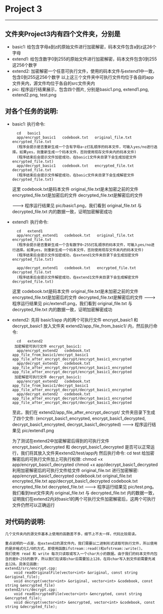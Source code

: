 # Project 3
---
## 文件夹Project3内有四个文件夹，分别是

- basic1:  给包含字母a到z的原始文件进行加密解密，码本文件包含a到z这26个字母
- extend1: 给包含数字0到255的原始文件进行加密解密，码本文件包含0到255这256个数字
- extend2: 加密解密一个任意可执行文件，使用的码本文件与extend1中一致，包含0到255这256个数字 
          以上这三个文件夹中可执行文件均位于各自的app文件夹内，源文件均位于各自的src文件夹内
- pic:     程序运行结果展示，包含四个图片, 分别是basic1.png, extend1.png, extend2.png, test.png



## 对各个任务的说明:

- basic1:
	执行命令:
	
		cd   basic1
		app/encrypt_basic1   codebook.txt   original_file.txt    encrypted_file.txt
		(程序会提示是否重新生成一个含有字母a~z打乱顺序的码本文件，可输入yes/no进行选择。如果yes，则重新生成一个码本文件，否则使用现存文件夹内的码本文件)
		(程序结束后会提示文件加密成功，在basic1文件夹目录下会生成加密文件 encrypted_file.txt)
		app/decrypt_basic1   codebook.txt   encrypted_file.txt   decrypted_file.txt
		(程序结束后会提示文件解密成功，在basic文件夹目录下会生成解密文件 decrypted_file.txt)

	这里 
		codebook.txt是码本文件
		original_file.txt是未加密之前的文件
		encrypted_file.txt是加密后的文件
		decrypted_file.txt是解密后的文件

	---> 程序运行结果见 pic/basic1.png，我们看到 original_file.txt 与 decrypted_file.txt 内的数据一致，证明加密解密成功
	

- extend1:
	执行命令:
	
		cd   extend1
		app/encrypt_extend1   codebook.txt   original_file.txt    encrypted_file.txt
		(程序会提示是否重新生成一个含有数字0~255打乱顺序的码本文件，可输入yes/no进行选择。如果yes，则重新生成一个码本文件，否则使用现存文件夹内的码本文件)
		(程序结束后会提示文件加密成功，在extend1文件夹目录下会生成加密文件 encrypted_file.txt)

		app/decrypt_extend1   codebook.txt   encrypted_file.txt   decrypted_file.txt
		(程序结束后会提示文件解密成功，在extend1文件夹目录下会生成解密文件 decrypted_file.txt)

	这里 
		codebook.txt是码本文件
		original_file.txt是未加密之前的文件
		encrypted_file.txt是加密后的文件
		decrypted_file.txt是解密后的文件
	---> 程序运行结果见 pic/extend1.png，我们看到 original_file.txt 与 decrypted_file.txt 内的数据一致，证明加密解密成功


- extend2:
	先将 basic1/app 内的两个可执行文件 encrypt_basic1 和 decrypt_basic1 放入文件夹 extend2/app_file_from_basic1/ 内，然后执行命令:
	
		cd   extend2
	   加密解密可执行文件 encrypt_basic1:
		app/encrypt_extend2   codebook.txt   app_file_from_basic1/encrypt_basic1    app_file_after_encrypt_decrypt/encrypt_basic1_encrypted
		app/decrypt_extend2   codebook.txt   app_file_after_encrypt_decrypt/encrypt_basic1_encrypted   app_file_after_encrypt_decrypt/encrypt_basic1_decrypted
	   加密解密可执行文件 decrypt_basic1:
		app/encrypt_extend2   codebook.txt   app_file_from_basic1/decrypt_basic1    app_file_after_encrypt_decrypt/decrypt_basic1_encrypted
		app/decrypt_extend2   codebook.txt   app_file_after_encrypt_decrypt/decrypt_basic1_encrypted   app_file_after_encrypt_decrypt/decrypt_basic1_decrypted

	至此，我们在 extend2/app_file_after_encrypt_decrypt/ 文件夹目录下生成了四个文件: 
	   (encrypt_basic1_encrypted, encrypt_basic1_decrypted, decrypt_basic1_encrypted, decrypt_basic1_decrypted)
	---> 程序运行结果见 pic/extend1.png


	为了测试在extend2中加密解密后得到的可执行文件 encrypt_basic1_decrypted 和 decrypt_basic1_decrypted 是否可以正常运行，我们将其放入文件夹extend2/test/app内
	然后执行命令:
		cd test
	给加密解密后的可执行文件加上可执行权限:
		chmod +x app/encrypt_basic1_decrypted 
		chmod +x app/decrypt_basic1_decrypted 
	利用加密解密后的可执行文件给文件 original_file.txt 进行加密解密:
		app/encrypt_basic1_decrypted   codebook.txt   original_file.txt    encrypted_file.txt
		app/decrypt_basic1_decrypted   codebook.txt   encrypted_file.txt   decrypted_file.txt
	---> 程序运行结果见 pic/test.png。 我们看到test文件夹内 original_file.txt 与 decrypted_file.txt 内的数据一致，证明我们在extend2内对basic1的两个可执行文件加密解密后，这两个可执行文件仍然可以正确运行






## 对代码的说明:
	
	几个文件夹内的源文件基本上使用的函数差不多，细节上不太一样，代码比较易读。

	重点说明的一点是，在extend2的源文件内，我们需要以二进制形式读取可执行文件，所以使用的是非格式化I/O的方式，即使用函数ifstream::read()和ofstream::write()。
	我们使用 read 和 write 每次只读取或写入一个char大小的数据。由于我们的码本文件内包含的是0~255的数字，所以我们在读取char后需要加上128，在将char写入到文件前需要先减去128。具体见函数:
	extend2/src/encrypt.cpp:
		void readOriginalFile(vector<int> &original, const string &original_file);
		void encrypt(vector<int> &original, vector<int> &codebook, const string &encrypted_file)
	extend2/src/decrypt.cpp:
		void readEncryptedFile(vector<int> &encrypted, const string &encrypted_file);
		void decrypt(vector<int> &encrypted, vector<int> &codebook, const string &decrypted_file);
